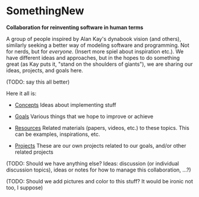 # SomethingNew
**Collaboration for reinventing software in human terms**

A group of people inspired by Alan Kay's dynabook vision (and others), similarly seeking a better way of modeling software and programming. Not for nerds, but for *everyone*. (Insert more spiel about inspiration etc.). We have different ideas and approaches, but in the hopes to do something great (as Kay puts it, "stand on the shoulders of giants"), we are sharing our ideas, projects, and goals here.

(TODO: say this all better)

Here it all is:

* [Concepts](https://github.com/d-cook/SomethingNew/blob/master/Concepts.md)
  Ideas about implementing stuff

* [Goals](https://github.com/d-cook/SomethingNew/blob/master/Goals.md)
  Various things that we hope to improve or achieve

* [Resources](https://github.com/d-cook/SomethingNew/blob/master/Resources.md)
  Related materials (papers, videos, etc.) to these topics. This can be examples, inspirations, etc.

* [Projects](https://github.com/d-cook/SomethingNew/blob/master/Projects.md)
  These are our own projects related to our goals, and/or other related projects

(TODO: Should we have anything else? Ideas: discussion (or individual discussion topics), ideas or notes for how to manage this collaboration, ...?)

(TODO: Should we add pictures and color to this stuff? It would be ironic not too, I suppose)
